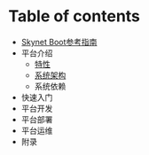 # Table of contents

* [Skynet Boot参考指南](README.md)
* 平台介绍
  * [特性](ping-tai-jie-shao/untitled.md)
  * [系统架构](ping-tai-jie-shao/xi-tong-jia-gou.md)
  * 系统依赖
* 快速入门
* 平台开发
* 平台部署
* 平台运维
* 附录

